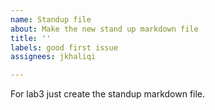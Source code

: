 ```yaml
---
name: Standup file
about: Make the new stand up markdown file
title: ''
labels: good first issue
assignees: jkhaliqi

---
```


For lab3 just create the standup markdown file.
